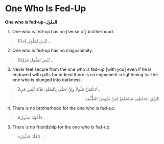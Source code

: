 One Who Is Fed-Up
=================

**One who is fed-up-الملول**

1. One who is fed-up has no [sense of] brotherhood.

> 1ـ لَيْسَ لِمَلُول إخاءٌ.

2. One who is fed-up has no magnanimity.

> 2ـ لَيْسَ لِمَلُول مُرُوَّةٌ.

3. Never feel secure from the one who is fed-up [with you] even if he is
endowed with gifts for indeed there is no enjoyment in lightening for
the one who is plunged into darkness.

> 3ـ لاتَأمَنَنَّ مَلُولاً وإنْ تَحَلّى بِالصِّلَةِ، فَإنَّهُ لَيْسَ فيِ
<blockquote dir="rtl">
  <p>
البَرْقِ الخاطِفِ مُسْتَمْتَعٌ لِمَنْ يَخُوضُ الظُّلْمَةَ.
  </p>
</blockquote>

4. There is no brotherhood for the one who is fed-up.

> 4ـ لاأُخُوَّةَ لِمَلُول

5. There is no friendship for the one who is fed-up.

> 5ـ لاخُلَّةَ لِمَلُول.


